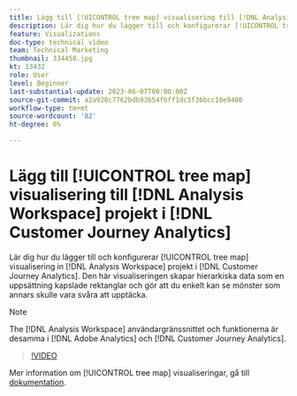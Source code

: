 ```yaml
---
title: Lägg till [!UICONTROL tree map] visualisering till [!DNL Analysis Workspace] projekt
description: Lär dig hur du lägger till och konfigurerar [!UICONTROL tree map] visualisering in [!DNL Analysis Workspace] projekt i [!DNL Customer Journey Analytics].
feature: Visualizations
doc-type: technical video
team: Technical Marketing
thumbnail: 334458.jpg
kt: 13432
role: User
level: Beginner
last-substantial-update: 2023-06-07T00:00:00Z
source-git-commit: a2a920c7762bdb93b54fbff1dc5f36bcc10e9400
workflow-type: tm+mt
source-wordcount: '82'
ht-degree: 0%

---
```


# Lägg till [!UICONTROL tree map] visualisering till [!DNL Analysis Workspace] projekt i [!DNL Customer Journey Analytics]

Lär dig hur du lägger till och konfigurerar [!UICONTROL tree map] visualisering in [!DNL Analysis Workspace] projekt i [!DNL Customer Journey Analytics]. Den här visualiseringen skapar hierarkiska data som en uppsättning kapslade rektanglar och gör att du enkelt kan se mönster som annars skulle vara svåra att upptäcka.

>[!NOTE]
>
>The [!DNL Analysis Workspace] användargränssnittet och funktionerna är desamma i [!DNL Adobe Analytics] och [!DNL Customer Journey Analytics].

>[!VIDEO](https://video.tv.adobe.com/v/334458/?quality=12&learn=on)

Mer information om [!UICONTROL tree map] visualiseringar, gå till [dokumentation](https://experienceleague.adobe.com/docs/analytics-platform/using/cja-workspace/visualizations/treemap.html).
